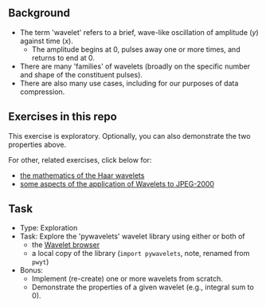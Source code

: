## Background

- The term 'wavelet' refers to a brief, wave-like oscillation of amplitude ($y$) against time ($x$).
    - The amplitude begins at $0$, pulses away one or more times, and returns to end at $0$.
- There are many 'families' of wavelets (broadly on the specific number and shape of the constituent pulses).
- There are also many use cases, including for our purposes of data compression.


## Exercises in this repo

This exercise is exploratory.
Optionally, you can also demonstrate the two properties above.

For other, related exercises, click below for:
  - [the mathematics of the Haar wavelets](https://github.com/MarkGotham/Data_Compression/blob/main/haar.ipynb)
  - [some aspects of the application of Wavelets to JPEG-2000](https://github.com/MarkGotham/Data_Compression/blob/main/jpeg2000.ipynb)


## Task

- Type:
    Exploration
- Task:
    Explore
    the 'pywavelets' wavelet library
    using either or both of
    - the [Wavelet browser](https://wavelets.pybytes.com/)
    - a local copy of the library (`import pywavelets`, note, renamed from `pwyt`)
- Bonus:
  - Implement (re-create) one or more wavelets from scratch.
  - Demonstrate the properties of a given wavelet (e.g., integral sum to 0). 

